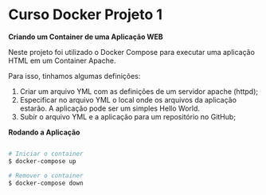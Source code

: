 # Curso Docker Projeto 1

**Criando um Container de uma Aplicação WEB**

Neste projeto foi utilizado o Docker Compose para executar uma aplicação HTML em um Container Apache.

Para isso, tinhamos algumas definições:

1. Criar um arquivo YML com as definições de um servidor apache (httpd);
2. Especificar no arquivo YML o local onde os arquivos da aplicação estarão. A aplicação pode ser um simples Hello World.
3. Subir o arquivo YML e a aplicação para um repositório no GitHub;


**Rodando a Aplicação**

```bash

# Iniciar o container
$ docker-compose up

# Remover o container
$ docker-compose down

```
